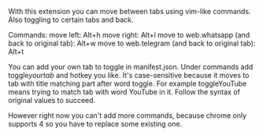 With this extension you can move between tabs using vim-like commands. Also toggling to certain tabs and back.

Commands: 
	move left: Alt+h
	move right: Alt+l
	move to web.whatsapp (and back to original tab): Alt+w
	move to web.telegram (and back to original tab): Alt+t

You can add your own tab to toggle in manifest.json. Under commands add toggle*yourtab* and 
hotkey you like. It's case-sensitive because it moves to tab with title matching part after word toggle.
For example toggleYouTube means trying to match tab with word YouTube in it.
Follow the syntax of original values to succeed. 

However right now you can't add more commands,
because chrome only supports 4 so you have to replace some existing one.
